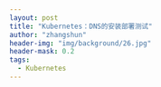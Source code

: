 ```yaml
---
layout: post
title: "Kubernetes：DNS的安装部署测试"
author: "zhangshun"
header-img: "img/background/26.jpg"
header-mask: 0.2
tags:
  - Kubernetes
---
```

